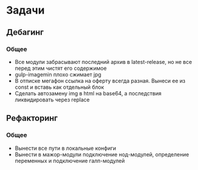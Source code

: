 <h1>Задачи</h1>
<h2>Дебагинг</h2>
<h3>Общее</h3>
<ul>
	<li>Все модули забрасывают последний архив в latest-release, но не все перед этим чистят его содержимое</li>
	<li>gulp-imagemin плохо сжимает jpg</li>
	<li>В отписке мегафон ссылка на оферту всегда разная. Вынеси ее из const и вставь как отдельный блок</li>
	<li>Сделать автозамену img в html на base64, а последствия ликвидировать через replace</li>
</ul>
<h2>Рефакторинг</h2>
<h3>Общее</h3>
<ul>
	<li>Вынести все пути в локальные конфиги</li>
	<li>Вынести в мажор-модули подключение нод-модулей, определение переменных и подключение галп-модулей</li>
</ul>